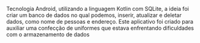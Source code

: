 Tecnologia Android, utilizando a linguagem Kotlin com SQLite, a ideia foi criar um banco de dados no qual podemos, inserir, atualizar e deletar dados, como nome de pessoas e endereço. Este aplicativo foi criado para auxiliar uma confecção de uniformes que estava enfrentando dificuldades com o armazenamento de dados
